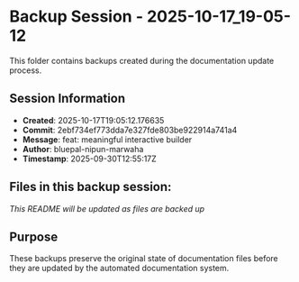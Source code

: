 # Backup Session - 2025-10-17_19-05-12

This folder contains backups created during the documentation update process.

## Session Information
- **Created**: 2025-10-17T19:05:12.176635
- **Commit**: 2ebf734ef773dda7e327fde803be922914a741a4
- **Message**: feat: meaningful interactive builder
- **Author**: bluepal-nipun-marwaha
- **Timestamp**: 2025-09-30T12:55:17Z

## Files in this backup session:
*This README will be updated as files are backed up*

## Purpose
These backups preserve the original state of documentation files before they are updated by the automated documentation system.
